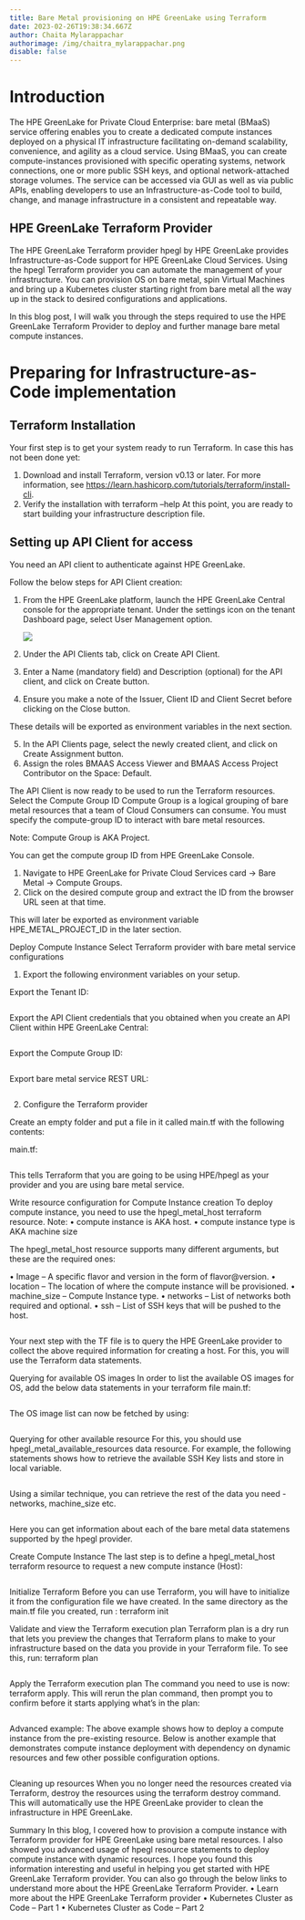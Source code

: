 ```yaml
---
title: Bare Metal provisioning on HPE GreenLake using Terraform
date: 2023-02-26T19:38:34.667Z
author: Chaita Mylarappachar
authorimage: /img/chaitra_mylarappachar.png
disable: false
---
```

# Introduction


The HPE GreenLake for Private Cloud Enterprise: bare metal (BMaaS) service offering enables you to create a dedicated compute instances deployed on a physical IT infrastructure facilitating on-demand scalability, convenience, and agility as a cloud service. 
Using BMaaS, you can create compute-instances provisioned with specific operating systems, network connections, one or more public SSH keys, and optional network-attached storage volumes.
The service can be accessed via GUI as well as via public APIs, enabling developers to use an Infrastructure-as-Code tool to build, change, and manage infrastructure in a consistent and repeatable way.

## HPE GreenLake Terraform Provider


The HPE GreenLake Terraform provider hpegl by HPE GreenLake provides Infrastructure-as-Code support for HPE GreenLake Cloud Services.
Using the hpegl Terraform provider you can automate the management of your infrastructure. You can provision OS on bare metal, spin Virtual Machines and bring up a Kubernetes cluster starting 
right from bare metal all the way up in the stack to desired configurations and applications.

In this blog post, I will walk you through the steps required to use the HPE GreenLake Terraform Provider to deploy and further manage bare metal compute instances.

# Preparing for Infrastructure-as-Code implementation

## Terraform Installation

Your first step is to get your system ready to run Terraform. In case this has not been done yet:

1. Download and install Terraform, version v0.13 or later.
   For more information, see https://learn.hashicorp.com/tutorials/terraform/install-cli. 
2. Verify the installation with terraform –help
   At this point, you are ready to start building your infrastructure description file. 

## Setting up API Client for access

You need an API client to authenticate against HPE GreenLake.

Follow the below steps for API Client creation:

1. From the HPE GreenLake platform, launch the HPE GreenLake Central console for the appropriate tenant. Under the settings icon on the tenant Dashboard page, select User Management option.

   ![](/img/apiclient1.png)
2. Under the API Clients tab, click on Create API Client.
3. Enter a Name (mandatory field) and Description (optional) for the API client, and click on Create button.
4. Ensure you make a note of the Issuer, Client ID and Client Secret before clicking on the Close button.

These details will be exported as environment variables in the next section.

5. In the API Clients page, select the newly created client, and click on Create Assignment button.
6. Assign the roles BMAAS Access Viewer and BMAAS Access Project Contributor on the Space: Default.

The API Client is now ready to be used to run the Terraform resources.
Select the Compute Group ID
Compute Group is a logical grouping of bare metal resources that a team of Cloud Consumers can consume. You must specify the compute-group ID to interact with bare metal resources.

Note: Compute Group is AKA Project.

You can get the compute group ID from HPE GreenLake Console.

1. Navigate to HPE GreenLake for Private Cloud Services card -> Bare Metal -> Compute Groups.
2. Click on the desired compute group and extract the ID from the browser URL seen at that time.

This will later be exported as environment variable HPE_METAL_PROJECT_ID in the later section.

Deploy Compute Instance 
Select Terraform provider with bare metal service configurations

1. Export the following environment variables on your setup.

Export the Tenant ID:

```bash

```

Export the API Client credentials that you obtained when you create an API Client within HPE GreenLake Central:

```bash

```

Export the Compute Group ID:

```bash

```

Export bare metal service REST URL:

```bash

```

2. Configure the Terraform provider

Create an empty folder and put a file in it called main.tf with the following contents:

main.tf:

```hcl

```

This tells Terraform that you are going to be using HPE/hpegl as your provider and you are using bare metal service.

Write resource configuration for Compute Instance creation
To deploy compute instance, you need to use the hpegl_metal_host terraform resource.
Note:
•	compute instance is AKA host.
•	compute instance type is AKA machine size

The hpegl_metal_host resource supports many different arguments, but these are the required ones:

•	Image – A specific flavor and version in the form of flavor@version.
•	location – The location of where the compute instance will be provisioned.
•	machine_size – Compute Instance type.
•	networks – List of networks both required and optional.
•	ssh – List of SSH keys that will be pushed to the host.

```

```

Your next step with the TF file is to query the HPE GreenLake provider to collect the above required information for creating a host. 
For this, you will use the Terraform data statements.  

Querying for available OS images
In order to list the available OS images for OS, add the below data statements in your terraform file main.tf:

```hcl

```

The OS image list can now be fetched by using:

```hcl

```

Querying for other available resource
For this, you should use hpegl_metal_available_resources data resource. 
For example, the following statements shows how to retrieve the available SSH Key lists and store in local variable.

```hcl

```

Using a similar technique, you can retrieve the rest of the data you need - networks, machine_size etc.

```hcl

```

Here you can get information about each of the bare metal data statemens supported by the hpegl provider.

Create Compute Instance
The last step is to define a hpegl_metal_host terraform resource to request a new compute instance (Host):

```hcl

```

Initialize Terraform 
Before you can use Terraform, you will have to initialize it from the configuration file we have created. In the same directory as the main.tf file you created, run : terraform init

Validate and view the Terraform execution plan
Terraform plan is a dry run that lets you preview the changes that Terraform plans to make to your infrastructure based on the data you provide in your Terraform file. To see this, run: terraform plan

```

```

Apply the Terraform execution plan 
The command you need to use is now: terraform apply. This will rerun the plan command, then prompt you to confirm before it starts applying what’s in the plan:

```

```

Advanced example: 
The above example shows how to deploy a compute instance from the pre-existing resource. Below is another example that demonstrates compute instance deployment
with dependency on dynamic resources and few other possible configuration options.

```hcl

```

Cleaning up resources
When you no longer need the resources created via Terraform, destroy the resources using the terraform destroy command. 
This will automatically use the HPE GreenLake provider to clean the infrastructure in HPE GreenLake.

Summary
In this blog, I covered how to provision a compute instance with Terraform provider for HPE GreenLake using bare metal resources. I also showed you advanced usage of hpegl resource statements to deploy compute instance with dynamic resources. 
I hope you found this information interesting and useful in helping you get started with HPE GreenLake Terraform provider. You can also go through the below links to understand more about the HPE GreenLake Terraform Provider.
•	Learn more about the HPE GreenLake Terraform provider
•	Kubernetes Cluster as Code – Part 1
•	Kubernetes Cluster as Code – Part 2